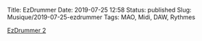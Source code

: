 Title: EzDrummer
Date: 2019-07-25 12:58
Status: published
Slug: Musique/2019-07-25-ezdrummer
Tags: MAO, Midi, DAW, Rythmes

[EzDrummer 2](https://www.toontrack.com/product/ezdrummer-2/)

